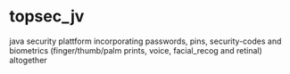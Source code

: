 # topsec_jv
java security plattform incorporating passwords, pins, security-codes and biometrics (finger/thumb/palm prints, voice, facial_recog and retinal) altogether
